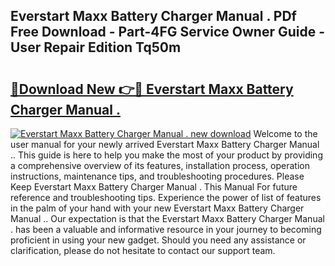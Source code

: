 ## Everstart Maxx Battery Charger Manual . PDf Free Download - Part-4FG Service Owner Guide - User Repair Edition Tq50m

# <h2><a href="http://bc2822.oget.top/?id=Everstart+Maxx+Battery+Charger+Manual+.">🔗Download New 👉🔴 Everstart Maxx Battery Charger Manual .</a></h2>

[![Everstart Maxx Battery Charger Manual . new download](https://i.imgur.com/5g1atiW.png)](http://bc2822.oget.top/?id=Everstart+Maxx+Battery+Charger+Manual+.)
Welcome to the user manual for your newly arrived Everstart Maxx Battery Charger Manual .. This guide is here to help you make the most of your product by providing a comprehensive overview of its features, installation process, operation instructions, maintenance tips, and troubleshooting procedures. Please Keep Everstart Maxx Battery Charger Manual . This Manual For future reference and troubleshooting tips. Experience the power of list of features in the palm of your hand with your new Everstart Maxx Battery Charger Manual .. Our expectation is that the Everstart Maxx Battery Charger Manual . has been a valuable and informative resource in your journey to becoming proficient in using your new gadget. Should you need any assistance or clarification, please do not hesitate to contact our support team.
